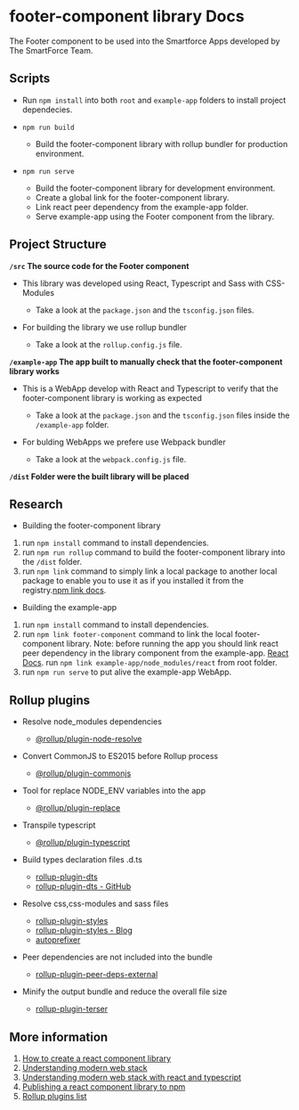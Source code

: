 # footer-component library Docs

The Footer component to be used into the Smartforce Apps developed by The SmartForce Team.

## Scripts

- Run `npm install` into both `root` and `example-app` folders to install project dependecies.

- `npm run build`

  - Build the footer-component library with rollup bundler for production environment.

- `npm run serve`

  - Build the footer-component library for development environment.
  - Create a global link for the footer-component library.
  - Link react peer dependency from the example-app folder.
  - Serve example-app using the Footer component from the library.

## Project Structure

**`/src` The source code for the Footer component**

- This library was developed using React, Typescript and Sass with CSS-Modules

  - Take a look at the `package.json` and the `tsconfig.json` files.

- For building the library we use rollup bundler

  - Take a look at the `rollup.config.js` file.

**`/example-app` The app built to manually check that the footer-component library works**

- This is a WebApp develop with React and Typescript to verify that the footer-component library is working as expected

  - Take a look at the `package.json` and the `tsconfig.json` files inside the `/example-app` folder.

- For bulding WebApps we prefere use Webpack bundler

  - Take a look at the `webpack.config.js` file.

**`/dist` Folder were the built library will be placed**

## Research

- Building the footer-component library

1. run `npm install` command to install dependencies.
2. run `npm run rollup` command to build the footer-component library into the `/dist` folder.
3. run `npm link` command to simply link a local package to another local package to enable you to use it as if you installed it from the registry.[npm link docs](https://docs.npmjs.com/cli/v9/commands/npm-link).

- Building the example-app

1. run `npm install` command to install dependencies.
2. run `npm link footer-component` command to link the local footer-component library.
   Note: before running the app you should link react peer dependency in the library component from the example-app.
   [React Docs](https://reactjs.org/warnings/invalid-hook-call-warning.html).
   run `npm link example-app/node_modules/react` from root folder.
3. run `npm run serve` to put alive the example-app WebApp.

## Rollup plugins

- Resolve node_modules dependencies

  - [@rollup/plugin-node-resolve](https://www.npmjs.com/package/@rollup/plugin-node-resolve)

- Convert CommonJS to ES2015 before Rollup process

  - [@rollup/plugin-commonjs](https://www.npmjs.com/package/@rollup/plugin-commonjs)

- Tool for replace NODE_ENV variables into the app

  - [@rollup/plugin-replace](https://www.npmjs.com/package/@rollup/plugin-replace)

- Transpile typescript

  - [@rollup/plugin-typescript](https://www.npmjs.com/package/@rollup/plugin-typescript)

- Build types declaration files .d.ts

  - [rollup-plugin-dts](https://www.npmjs.com/package/rollup-plugin-dts)
  - [rollup-plugin-dts - GitHub](https://github.com/wessberg/rollup-plugin-ts)

- Resolve css,css-modules and sass files

  - [rollup-plugin-styles](https://www.npmjs.com/package/rollup-plugin-styles)
  - [rollup-plugin-styles - Blog](https://anidetrix.github.io/rollup-plugin-styles/)
  - [autoprefixer](https://www.npmjs.com/package/autoprefixer)

- Peer dependencies are not included into the bundle

  - [rollup-plugin-peer-deps-external](https://www.npmjs.com/package/rollup-plugin-peer-deps-external)

- Minify the output bundle and reduce the overall file size

  - [rollup-plugin-terser](https://www.npmjs.com/package/rollup-plugin-terser)

## More information

1. [How to create a react component library](https://dev.to/alexeagleson/how-to-create-and-publish-a-react-component-library-2oe)
2. [Understanding modern web stack](https://dev.to/alexeagleson/understanding-the-modern-web-stack-running-a-local-web-server-4d8g)
3. [Understanding modern web stack with react and typescript](https://dev.to/alexeagleson/understanding-the-modern-web-stack-webpack-devserver-react-typescript-4b9b)
4. [Publishing a react component library to npm](https://blog.logrocket.com/the-complete-guide-to-publishing-a-react-package-to-npm/)
5. [Rollup plugins list](https://github.com/rollup/awesome)
